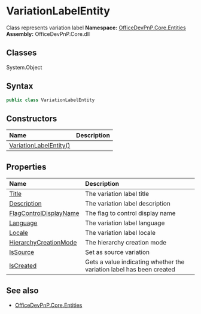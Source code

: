 # VariationLabelEntity
Class represents variation label
**Namespace:** [OfficeDevPnP.Core.Entities](OfficeDevPnP.Core.Entities.md)
**Assembly:** OfficeDevPnP.Core.dll
## Classes
System.Object
## Syntax
```C#
public class VariationLabelEntity
```
## Constructors
|**Name**|**Description**|
|:-----|:-----|
| [VariationLabelEntity()](VariationLabelEntityconstructor1details.md) | 
## Properties
|**Name**|**Description**|
|:-----|:-----|
| [Title](VariationLabelEntity.Title.md) | The variation label title
| [Description](VariationLabelEntity.Description.md) | The variation label description
| [FlagControlDisplayName](VariationLabelEntity.FlagControlDisplayName.md) | The flag to control display name
| [Language](VariationLabelEntity.Language.md) | The variation label language
| [Locale](VariationLabelEntity.Locale.md) | The variation label locale
| [HierarchyCreationMode](VariationLabelEntity.HierarchyCreationMode.md) | The hierarchy creation mode
| [IsSource](VariationLabelEntity.IsSource.md) | Set as source variation
| [IsCreated](VariationLabelEntity.IsCreated.md) | Gets a value indicating whether the variation label has been created
## See also
- [OfficeDevPnP.Core.Entities](OfficeDevPnP.Core.Entities.md)
